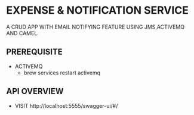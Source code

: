 # EXPENSE & NOTIFICATION SERVICE
A CRUD APP WITH EMAIL NOTIFYING FEATURE USING JMS,ACTIVEMQ AND CAMEL. 

## PREREQUISITE
- ACTIVEMQ
  - brew services restart activemq

## API OVERVIEW
 - VISIT http://localhost:5555/swagger-ui/#/

